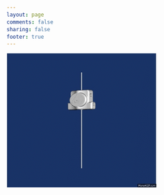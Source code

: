 ```yaml
---
layout: page
comments: false
sharing: false
footer: true
---
```


<img src="/img/projects/mri_vtk_assemble.gif" width="345"/>
